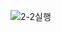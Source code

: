 ![2-2실행](https://user-images.githubusercontent.com/59195798/160352343-f5390815-c2f5-4a46-91a6-79d7fd22aacf.PNG)
